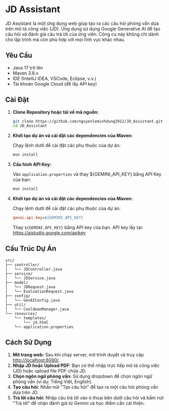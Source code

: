 # JD Assistant

JD Assistant là một ứng dụng web giúp tạo ra các câu hỏi phỏng vấn dựa trên mô tả công việc (JD). Ứng dụng sử dụng Google Generative AI để tạo câu hỏi và đánh giá câu trả lời của ứng viên. Công cụ này không chỉ dành cho lập trình mà còn phù hợp với mọi lĩnh vực khác nhau.

## Yêu Cầu

- Java 17 trở lên
- Maven 3.8.x
- IDE (IntelliJ IDEA, VSCode, Eclipse, v.v.)
- Tài khoản Google Cloud (để lấy API key)

## Cài Đặt

1. **Clone Repository hoặc tải về mã nguồn:**

    ```bash
    git clone https://github.com/nguyenleminhdung2912/JD_Assistant.git
    cd JD_Assistant
    ```
    
2. **Khởi tạo dự án và cài đặt các dependencies của Maven:**

    Chạy lệnh dưới để cài đặt các phụ thuộc của dự án:

    ```bash
    mvn install
    ```
3. **Cấu hình API Key:**

    Vào `application.properties` và thay ${GEMINI_API_KEY} bằng API Key của bạn:

    ```bash
    mvn install
    ```
4. **Khởi tạo dự án và cài đặt các dependencies của Maven:**

    Chạy lệnh dưới để cài đặt các phụ thuộc của dự án:

    ```ini
    genai.api.key=${GEMINI_API_KEY}
    ```
    Thay `${GEMINI_API_KEY}` bằng API key của bạn. API key lấy tại: https://aistudio.google.com/apikey

## Cấu Trúc Dự Án

```
src/
├── controller/
│   └── JDController.java
├── service/
│   └── JDService.java
├── model/
│   └── JDRequest.java
│   └── EvaluationRequest.java
├── config/
│   └── GenAIConfig.java
├── util/
│   └── CooldownManager.java
└── resources/
    └── templates/
        └── jd.html
    └── application.properties
```

## Cách Sử Dụng

1. **Mở trang web:** Sau khi chạy server, mở trình duyệt và truy cập [http://localhost:8080/](http://localhost:8080/).
2. **Nhập JD hoặc Upload PDF:** Bạn có thể nhập trực tiếp mô tả công việc (JD) hoặc upload file PDF chứa JD.
3. **Chọn ngôn ngữ phỏng vấn:** Sử dụng dropdown để chọn ngôn ngữ phỏng vấn (ví dụ: Tiếng Việt, English).
4. **Tạo câu hỏi:** Nhấn nút "Tạo câu hỏi" để tạo ra một câu hỏi phỏng vấn dựa trên JD.
5. **Trả lời câu hỏi:** Nhập câu trả lời vào ô thoại bên dưới câu hỏi và bấm nút "Trả lời" để nhận đánh giá từ Gemini và học điểm cần cải thiện.
